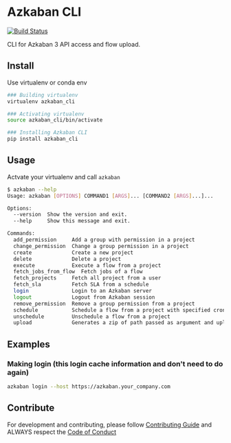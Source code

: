 # Azkaban CLI
[![Build Status](https://travis-ci.com/globocom/azkaban-cli.svg?branch=master)](https://travis-ci.com/globocom/azkaban-cli)

CLI for Azkaban 3 API access and flow upload.

## Install

Use virtualenv or conda env
```sh
### Building virtualenv
virtualenv azkaban_cli

### Activating virtualenv
source azkaban_cli/bin/activate

### Installing Azkaban CLI
pip install azkaban_cli
```

## Usage

Actvate your virtualenv and call ```azkaban```

```sh
$ azkaban --help
Usage: azkaban [OPTIONS] COMMAND1 [ARGS]... [COMMAND2 [ARGS]...]...

Options:
  --version  Show the version and exit.
  --help     Show this message and exit.

Commands:
  add_permission     Add a group with permission in a project
  change_permission  Change a group permission in a project
  create             Create a new project
  delete             Delete a project
  execute            Execute a flow from a project
  fetch_jobs_from_flow  Fetch jobs of a flow
  fetch_projects     Fetch all project from a user
  fetch_sla          Fetch SLA from a schedule
  login              Login to an Azkaban server
  logout             Logout from Azkaban session
  remove_permission  Remove a group permission from a project
  schedule           Schedule a flow from a project with specified cron in...
  unschedule         Unschedule a flow from a project
  upload             Generates a zip of path passed as argument and uploads...
```

## Examples

### Making login (this login cache information and don't need to do again)

```sh
azkaban login --host https://azkaban.your_company.com
```

## Contribute

For development and contributing, please follow [Contributing Guide](https://github.com/globocom/azkaban-cli/blob/master/CONTRIBUTING.md) and ALWAYS respect the [Code of Conduct](https://github.com/globocom/azkaban-cli/blob/master/CODE_OF_CONDUCT.md)
